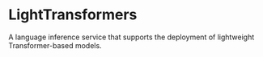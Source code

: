 # LightTransformers
A language inference service that supports the deployment of lightweight Transformer-based models.
